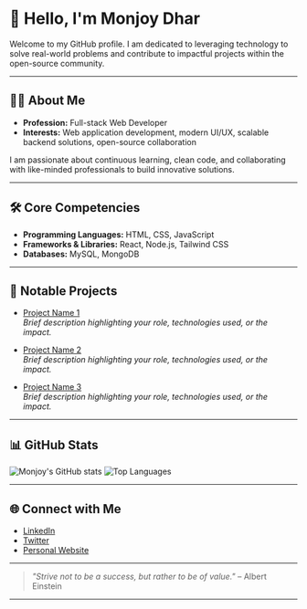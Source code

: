 # 👋 Hello, I'm Monjoy Dhar

Welcome to my GitHub profile. I am dedicated to leveraging technology to solve real-world problems and contribute to impactful projects within the open-source community.

---

## 👨‍💻 About Me

- **Profession:** Full-stack Web Developer
- **Interests:** Web application development, modern UI/UX, scalable backend solutions, open-source collaboration

I am passionate about continuous learning, clean code, and collaborating with like-minded professionals to build innovative solutions.

---

## 🛠️ Core Competencies

- **Programming Languages:** HTML, CSS, JavaScript
- **Frameworks & Libraries:** React, Node.js, Tailwind CSS
- **Databases:** MySQL, MongoDB

---

## 🚀 Notable Projects

- [Project Name 1](#)  
  _Brief description highlighting your role, technologies used, or the impact._

- [Project Name 2](#)  
  _Brief description highlighting your role, technologies used, or the impact._

- [Project Name 3](#)  
  _Brief description highlighting your role, technologies used, or the impact._

---

## 📊 GitHub Stats

![Monjoy's GitHub stats](https://github-readme-stats.vercel.app/api?username=monjoydhar&show_icons=true&theme=default)
![Top Languages](https://github-readme-stats.vercel.app/api/top-langs/?username=monjoydhar&layout=compact&theme=default)

---

## 🌐 Connect with Me

- [LinkedIn](#)
- [Twitter](#)
- [Personal Website](#)

---

> _"Strive not to be a success, but rather to be of value."_ – Albert Einstein

---

<!--
**monjoydhar/monjoydhar**'s profile README is visible on your GitHub profile.
-->